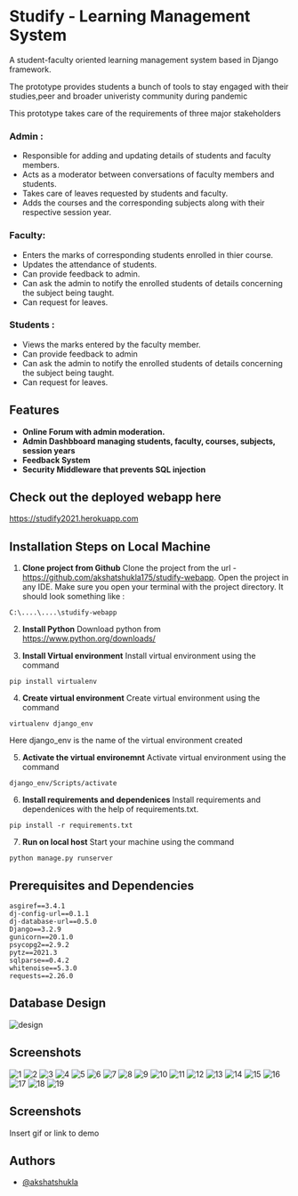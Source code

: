 
# Studify - Learning Management System

A student-faculty oriented learning management system 
based in Django framework.

The prototype provides students a bunch of tools to stay engaged with 
their studies,peer and broader univeristy community during pandemic

This prototype takes care of the requirements of three major stakeholders
### Admin : 
- Responsible for adding and updating details of students and faculty members.
- Acts as a moderator between conversations of faculty members and students.
- Takes care of leaves requested by students and faculty.
- Adds the courses and the corresponding subjects along with their respective session year.

### Faculty:
- Enters the marks of corresponding students enrolled in thier course.
- Updates the attendance of students.
- Can provide feedback to admin.
- Can ask the admin to notify the enrolled students of details concerning the subject being taught.
- Can request for leaves.

### Students :
- Views the marks entered by the faculty member.
- Can provide feedback to admin
- Can ask the admin to notify the enrolled students of details concerning the subject being taught.
- Can request for leaves.



## Features

- **Online Forum with admin moderation.**
- **Admin Dashbboard managing students, faculty, courses, subjects, session years**
- **Feedback System**
- **Security Middleware that prevents SQL injection**


## Check out the deployed webapp here

https://studify2021.herokuapp.com
## Installation Steps on Local Machine

1. **Clone project from Github**
Clone the project from the url - https://github.com/akshatshukla175/studify-webapp.
Open the project in any IDE. Make sure you open your terminal with the project directory. It should look something like :
>> 
    C:\....\....\studify-webapp

2. **Install Python**
Download python from https://www.python.org/downloads/

3. **Install Virtual environment**
Install virtual environment using the command 
>>
    pip install virtualenv

4. **Create virtual environment**
Create virtual environment using the command
>>
    virtualenv django_env

Here django_env is the name of the virtual environment created

5. **Activate the virtual environemnt**
Activate virtual environment using the command
>>
    django_env/Scripts/activate

6. **Install requirements and dependenices**
Install requirements and dependenices with the help of requirements.txt.
>>
    pip install -r requirements.txt

7. **Run on local host**
Start your machine using the command
>>
    python manage.py runserver
## Prerequisites and Dependencies

>>
    asgiref==3.4.1
    dj-config-url==0.1.1
    dj-database-url==0.5.0
    Django==3.2.9
    gunicorn==20.1.0
    psycopg2==2.9.2
    pytz==2021.3
    sqlparse==0.4.2
    whitenoise==5.3.0
    requests==2.26.0
## Database Design

![design](https://github.com/akshatshukla175/studify-webapp/demo/dd.png)
## Screenshots

![1](https://github.com/akshatshukla175/studify-webapp/demo/1.png)
![2](https://github.com/akshatshukla175/studify-webapp/demo/2.png)
![3](https://github.com/akshatshukla175/studify-webapp/demo/3.png)
![4](https://github.com/akshatshukla175/studify-webapp/demo/4.png)
![5](https://github.com/akshatshukla175/studify-webapp/demo/5.png)
![6](https://github.com/akshatshukla175/studify-webapp/demo/6.png)
![7](https://github.com/akshatshukla175/studify-webapp/demo/7.png)
![8](https://github.com/akshatshukla175/studify-webapp/demo/8.png)
![9](https://github.com/akshatshukla175/studify-webapp/demo/9.png)
![10](https://github.com/akshatshukla175/studify-webapp/demo/10.png)
![11](https://github.com/akshatshukla175/studify-webapp/demo/11.png)
![12](https://github.com/akshatshukla175/studify-webapp/demo/12.png)
![13](https://github.com/akshatshukla175/studify-webapp/demo/13.png)
![14](https://github.com/akshatshukla175/studify-webapp/demo/14.png)
![15](https://github.com/akshatshukla175/studify-webapp/demo/15.png)
![16](https://github.com/akshatshukla175/studify-webapp/demo/16.png)
![17](https://github.com/akshatshukla175/studify-webapp/demo/17.png)
![18](https://github.com/akshatshukla175/studify-webapp/demo/18.png)
![19](https://github.com/akshatshukla175/studify-webapp/demo/19.png)

## Screenshots

Insert gif or link to demo


## Authors

- [@akshatshukla](https://github.com/akshatshukla175)

